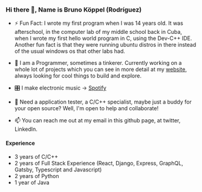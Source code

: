 ### Hi there 👋, Name is Bruno Köppel (Rodríguez)

- ⚡ Fun Fact: I wrote my first program when I was 14 years old. It was afterschool, in the computer lab of my middle school back in Cuba, when I wrote my first hello world program in C, using the Dev-C++ IDE. Another fun fact is that they were running ubuntu distros in there instead of the usual windows os that other labs had.

- 🔭 I am a Programmer, sometimes a tinkerer. Currently working on a whole lot of projects which you can see in more detail at my [website](http://brunokoppel.com), always looking for cool things to build and explore.

- 🎛 I make electronic music -> [Spotify](https://open.spotify.com/artist/6BdSmIpqVam6MashlNUOoK?si=f8mVigR-TQaATPULzTWL-w) 

- 👯 Need a application tester, a C/C++ specialist, maybe just a buddy for your open source? Well, I'm open to help and collaborate!

- 📫 You can reach me out at my email in this github page, at twitter, LinkedIn.

#### Experience
- 3 years of C/C++
- 2 years of Full Stack Experience (React, Django, Express, GraphQL, Gatsby, Typescript and Javascript)
- 2 years of Python
- 1 year of Java

<!--
**BrunoKoppel/brunokoppel** is a ✨ _special_ ✨ repository because its `README.md` (this file) appears on your GitHub profile.

Here are some ideas to get you started:

- 🔭 I’m currently working on ...
- 🌱 I’m currently learning ...
- 👯 I’m looking to collaborate on ...
- 🤔 I’m looking for help with ...
- 💬 Ask me about ...
- 📫 How to reach me: ...
- 😄 Pronouns: ...
- ⚡ Fun fact: ...
-->
